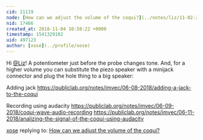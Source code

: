 ```yaml
---
cid: 21119
node: [How can we adjust the volume of the coqui?](../notes/liz/11-02-2018/how-can-we-adjust-the-volume-of-the-coqui)
nid: 17466
created_at: 2018-11-04 10:58:22 +0000
timestamp: 1541329102
uid: 497123
author: [xose](../profile/xose)
---
```


Hi [@Liz](/profile/Liz)! A potentiometer just before the probe changes tone. And, for a higher volume you can substitute the piezo speaker with a minijack connector and plug the hole thing to a big speaker:

Adding jack
https://publiclab.org/notes/imvec/06-08-2018/adding-a-jack-to-the-coqui

Recording using audacity
https://publiclab.org/notes/imvec/06-09-2018/coqui-wave-audio-recording
https://publiclab.org/notes/imvec/06-11-2018/analizing-the-signal-of-the-coqui-using-audacity

[xose](../profile/xose) replying to: [How can we adjust the volume of the coqui?](../notes/liz/11-02-2018/how-can-we-adjust-the-volume-of-the-coqui)

